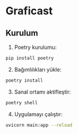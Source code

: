 # Graficast

## Kurulum

1. Poetry kurulumu:
```bash
pip install poetry
```

2. Bağımlılıkları yükle:
```bash
poetry install
```

3. Sanal ortamı aktifleştir:
```bash
poetry shell
```

4. Uygulamayı çalıştır:
```bash
uvicorn main:app --reload
``` 